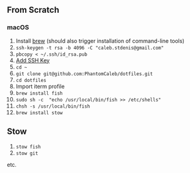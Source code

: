 ## From Scratch
### macOS
1. Install [brew](https://brew.sh/) (should also trigger installation of command-line tools)
1. `ssh-keygen -t rsa -b 4096 -C "caleb.stdenis@gmail.com"`
1. `pbcopy < ~/.ssh/id_rsa.pub`
1. [Add SSH Key](https://github.com/settings/ssh/new)
1. `cd ~`
1. `git clone git@github.com:PhantomCaleb/dotfiles.git`
1. `cd dotfiles`
1. Import iterm profile
1. `brew install fish`
1. `sudo sh -c  "echo /usr/local/bin/fish >> /etc/shells"`
1. `chsh -s /usr/local/bin/fish`
1. `brew install stow`

## Stow
1. `stow fish`
1. `stow git`

etc.
